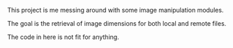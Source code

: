 This project is me messing around with some image manipulation modules.

The goal is the retrieval of image dimensions for both local and remote files.

The code in here is not fit for anything.